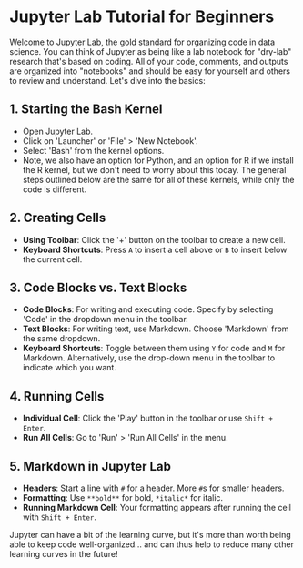 # Jupyter Lab Tutorial for Beginners

Welcome to Jupyter Lab, the gold standard for organizing code in data science. You can think of Jupyter as being like a lab notebook for "dry-lab" research that's based on coding. All of your code, comments, and outputs are organized into "notebooks" and should be easy for yourself and others to review and understand. Let's dive into the basics:

## 1. Starting the Bash Kernel
- Open Jupyter Lab.
- Click on 'Launcher' or 'File' > 'New Notebook'.
- Select 'Bash' from the kernel options.
- Note, we also have an option for Python, and an option for R if we install the R kernel, but we don't need to worry about this today. The general steps outlined below are the same for all of these kernels, while only the code is different.

## 2. Creating Cells
- **Using Toolbar**: Click the '+' button on the toolbar to create a new cell.
- **Keyboard Shortcuts**: Press `A` to insert a cell above or `B` to insert below the current cell.

## 3. Code Blocks vs. Text Blocks
- **Code Blocks**: For writing and executing code. Specify by selecting 'Code' in the dropdown menu in the toolbar.
- **Text Blocks**: For writing text, use Markdown. Choose 'Markdown' from the same dropdown.
- **Keyboard Shortcuts**: Toggle between them using `Y` for code and `M` for Markdown. Alternatively, use the drop-down menu in the toolbar to indicate which you want.

## 4. Running Cells
- **Individual Cell**: Click the 'Play' button in the toolbar or use `Shift + Enter`.
- **Run All Cells**: Go to 'Run' > 'Run All Cells' in the menu.

## 5. Markdown in Jupyter Lab
- **Headers**: Start a line with `#` for a header. More `#`s for smaller headers.
- **Formatting**: Use `**bold**` for bold, `*italic*` for italic.
- **Running Markdown Cell**: Your formatting appears after running the cell with `Shift + Enter`.

Jupyter can have a bit of the learning curve, but it's more than worth being able to keep code well-organized... and can thus help to reduce many other learning curves in the future!
